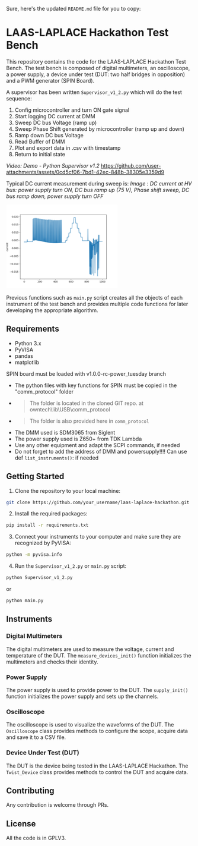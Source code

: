 Sure, here's the updated `README.md` file for you to copy:

LAAS-LAPLACE Hackathon Test Bench
==================================

This repository contains the code for the LAAS-LAPLACE Hackathon Test Bench. The test bench is composed of digital multimeters, an oscilloscope, a power supply, a device under test (DUT: two half bridges in opposition) and a PWM generator (SPIN Board).

A supervisor has been written `Supervisor_v1_2.py` which will do the test sequence:
1) Config microcontroller and turn ON gate signal
2) Start logging DC current at DMM
3) Sweep DC bus Voltage (ramp up)
4) Sweep Phase Shift generated by microcontroller (ramp up and down)
5) Ramp down DC bus Voltage
6) Read Buffer of DMM
7) Plot and export data in .csv with timestamp
8) Return to initial state


*Video: Demo - Python Supervisor v1.2*
https://github.com/user-attachments/assets/0cd5cf06-7bd1-42ec-848b-38305e3359d9


Typical DC current measurement during sweep is:
*Image : DC current at HV bus: power supply turn ON, DC bus ramp up (75 V), Phase shift sweep, DC bus ramp down, power supply turn OFF*

<img src="./images/Figure_2-75V-Sweep15to45step5.png" width="300">

Previous functions such as `main.py` script creates all the objects of each instrument of the test bench and provides multiple code functions for later developing the appropriate algorithm.

Requirements
------------

* Python 3.x
* PyVISA
* pandas
* matplotlib

SPIN board must be loaded with v1.0.0-rc-power_tuesday branch
* The python files with key functions for SPIN must be copied in the "comm_protocol" folder
* > The folder is located in the cloned GIT repo. at owntech\lib\USB\comm_protocol
* > The folder is also provided here in `comm_protocol`
* The DMM used is SDM3065 from Siglent
* The power supply used is Z650+ from TDK Lambda
* Use any other equipment and adapt the SCPI commands, if needed
* Do not forget to add the address of DMM and powersupply!!!! Can use def `list_instruments()`: if needed


Getting Started
---------------

1. Clone the repository to your local machine:
```bash
git clone https://github.com/your_username/laas-laplace-hackathon.git
```
2. Install the required packages:
```bash
pip install -r requirements.txt
```
3. Connect your instruments to your computer and make sure they are recognized by PyVISA:
```bash
python -m pyvisa.info
```
4. Run the `Supervisor_v1_2.py` or `main.py` script:
```bash
python Supervisor_v1_2.py
```
or 
```bash
python main.py
```
Instruments
------------

### Digital Multimeters

The digital multimeters are used to measure the voltage, current and temperature of the DUT. The `measure_devices_init()` function initializes the multimeters and checks their identity.

### Power Supply

The power supply is used to provide power to the DUT. The `supply_init()` function initializes the power supply and sets up the channels.

### Oscilloscope

The oscilloscope is used to visualize the waveforms of the DUT. The `Oscilloscope` class provides methods to configure the scope, acquire data and save it to a CSV file.

### Device Under Test (DUT)

The DUT is the device being tested in the LAAS-LAPLACE Hackathon. The `Twist_Device` class provides methods to control the DUT and acquire data.

Contributing
------------

Any contribution is welcome through PRs.

License
-------

All the code is in GPLV3.
